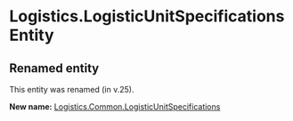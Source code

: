 # Logistics.LogisticUnitSpecifications Entity

## Renamed entity

This entity was renamed (in v.25).

**New name:** [Logistics.Common.LogisticUnitSpecifications](Logistics.Common.LogisticUnitSpecifications.md)
